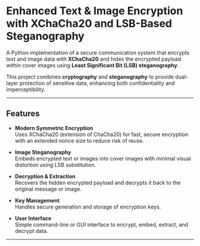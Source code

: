 # Enhanced Text & Image Encryption with XChaCha20 and LSB-Based Steganography

A Python implementation of a secure communication system that encrypts text and image data with **XChaCha20** and hides the encrypted payload within cover images using **Least Significant Bit (LSB) steganography**.

This project combines **cryptography** and **steganography** to provide dual-layer protection of sensitive data, enhancing both confidentiality and imperceptibility.

---

##  Features

- **Modern Symmetric Encryption**  
  Uses XChaCha20 (extension of ChaCha20) for fast, secure encryption with an extended nonce size to reduce risk of reuse.

- **Image Steganography**  
  Embeds encrypted text or images into cover images with minimal visual distortion using LSB substitution.

- **Decryption & Extraction**  
  Recovers the hidden encrypted payload and decrypts it back to the original message or image.

- **Key Management**  
  Handles secure generation and storage of encryption keys.

- **User Interface**  
  Simple command-line or GUI interface to encrypt, embed, extract, and decrypt data.

---

